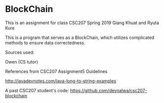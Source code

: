 # BlockChain
This is an assignment for class CSC207 Spring 2019 
Giang Khuat and Ryuta Kure

This is a program that serves as a BlockChain, which utilizes complicated methods to ensure data correctedness. 

Sources used:

Owen (CS tutor)

References from CSC207 Assignment5 Guidelines


http://javadevnotes.com/java-long-to-string-examples

A past CSC207 student's code: https://github.com/devnalwa/csc207-blockchain
